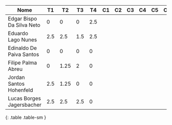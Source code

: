 | Nome                      | T1  | T2   | T3  | T4  | C1 | C2 | C3 | C4 | C5 | C6 | C7 | C8 | Total | Conceito |
|---------------------------|-----|------|-----|-----|----|----|----|----|----|----|----|----|-------|----------|
| Edgar Bispo Da Silva Neto | 0   | 0    | 0   | 2.5 |    |    |    |    |    |    |    |    | 1.0   |          |
| Eduardo Lago Nunes        | 2.5 | 2.5  | 1.5 | 2.5 |    |    |    |    |    |    |    |    | 3.6   |          |
| Edinaldo De Paiva Santos  | 0   | 0    | 0   | 0   |    |    |    |    |    |    |    |    | 0.0   |          |
| Filipe Palma Abreu        | 0   | 1.25 | 2   | 0   |    |    |    |    |    |    |    |    | 1.3   |          |
| Jordan Santos Hohenfeld   | 2.5 | 1.25 | 0   | 0   |    |    |    |    |    |    |    |    | 1.5   |          |
| Lucas Borges Jagersbacher | 2.5 | 2.5  | 2.5 | 0   |    |    |    |    |    |    |    |    | 3.0   |          |
{: .table .table-sm }
